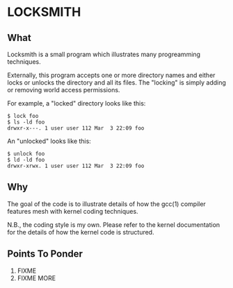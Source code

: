 LOCKSMITH
=========

What
----

Locksmith is a small program which illustrates many progreamming techniques.

Externally, this program accepts one or more directory names and either locks or unlocks the directory and all its files.  The "locking" is simply adding or removing world access permissions.

For example, a "locked" directory looks like this:

	$ lock foo
	$ ls -ld foo
	drwxr-x---. 1 user user 112 Mar  3 22:09 foo

An "unlocked" looks like this:

	$ unlock foo
	$ ld -ld foo
	drwxr-xrwx. 1 user user 112 Mar  3 22:09 foo

Why
---

The goal of the code is to illustrate details of how the gcc(1) compiler features mesh with kernel coding techniques.

N.B., the coding style is my own.  Please refer to the kernel documentation for the details of how the kernel code is structured.

Points To Ponder
----------------

1) FIXME
1) FIXME MORE
